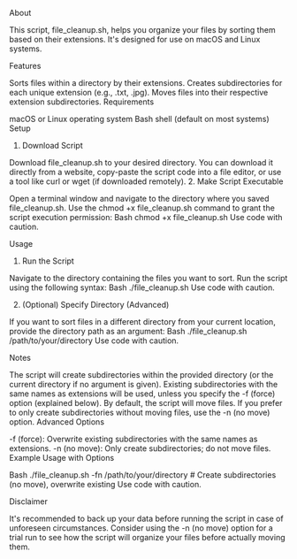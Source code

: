 About

This script, file_cleanup.sh, helps you organize your files by sorting them based on their extensions. It's designed for use on macOS and Linux systems.

Features

Sorts files within a directory by their extensions.
Creates subdirectories for each unique extension (e.g., .txt, .jpg).
Moves files into their respective extension subdirectories.
Requirements

macOS or Linux operating system
Bash shell (default on most systems)
Setup

1. Download Script

Download file_cleanup.sh to your desired directory.
You can download it directly from a website, copy-paste the script code into a file editor, or use a tool like curl or wget (if downloaded remotely).
2. Make Script Executable

Open a terminal window and navigate to the directory where you saved file_cleanup.sh.
Use the chmod +x file_cleanup.sh command to grant the script execution permission:
Bash
chmod +x file_cleanup.sh
Use code with caution.

Usage

1. Run the Script

Navigate to the directory containing the files you want to sort.
Run the script using the following syntax:
Bash
./file_cleanup.sh
Use code with caution.

2. (Optional) Specify Directory (Advanced)

If you want to sort files in a different directory from your current location, provide the directory path as an argument:
Bash
./file_cleanup.sh /path/to/your/directory
Use code with caution.

Notes

The script will create subdirectories within the provided directory (or the current directory if no argument is given).
Existing subdirectories with the same names as extensions will be used, unless you specify the -f (force) option (explained below).
By default, the script will move files. If you prefer to only create subdirectories without moving files, use the -n (no move) option.
Advanced Options

-f (force): Overwrite existing subdirectories with the same names as extensions.
-n (no move): Only create subdirectories; do not move files.
Example Usage with Options

Bash
./file_cleanup.sh -fn /path/to/your/directory   # Create subdirectories (no move), overwrite existing
Use code with caution.

Disclaimer

It's recommended to back up your data before running the script in case of unforeseen circumstances.
Consider using the -n (no move) option for a trial run to see how the script will organize your files before actually moving them.
